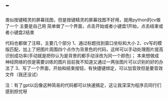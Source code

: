 # -
类似按键精灵的屏幕找图，但是按键精灵的屏幕找图不好用，就用python的cv做了一个 主要是自己用
简单做了一个界面，点击开始或者小键盘1开始，点击结束或者小键盘2结束

代码也都做了注释，主要几个部分 1、通过标题找到窗口坐标和大小
2、cv写的模版匹配，加上了把图片周围四个点作为背景色的代码，这样可以手动处理图片提高识别成功率(手动就是把你认为是背景的都手动涂改为同一个颜色)；
本来想做成神经网络的但是需要训练的图片目前我不知道又通过一两张图片可以识别的好的办法了
3、写了一个界面，开始和结束按钮，有快捷键绑定，可以加音效但是要音效文件（我还没试）

注：有了gpt以后像这种简易的代码都可以快速搞定，这让我深深为程序员同行们感到担忧呀
